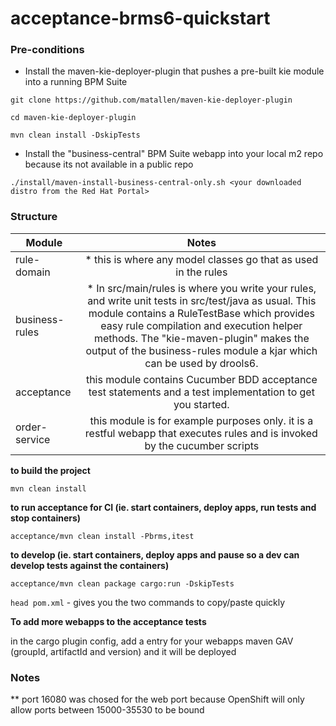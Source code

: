 acceptance-brms6-quickstart
===========================


### Pre-conditions
* Install the maven-kie-deployer-plugin that pushes a pre-built kie module into a running BPM Suite

```git clone https://github.com/matallen/maven-kie-deployer-plugin```

```cd maven-kie-deployer-plugin```

```mvn clean install -DskipTests```

* Install the "business-central" BPM Suite webapp into your local m2 repo because its not available in a public repo

```./install/maven-install-business-central-only.sh <your downloaded distro from the Red Hat Portal>```


### Structure
| Module         | Notes         |
| -------------  |:-------------:|
| rule-domain    | * this is where any model classes go that as used in the rules |
| business-rules | * In src/main/rules is where you write your rules, and write unit tests in src/test/java as usual. This module contains a RuleTestBase which provides easy rule compilation and execution helper methods. The "kie-maven-plugin" makes the output of the business-rules module a kjar which can be used by drools6. |
| acceptance     | this module contains Cucumber BDD acceptance test statements and a test implementation to get you started. |
| order-service  | this module is for example purposes only. it is a restful webapp that executes rules and is invoked by the cucumber scripts |


**to build the project**

```mvn clean install```

**to run acceptance for CI (ie. start containers, deploy apps, run tests and stop containers)**

```acceptance/mvn clean install -Pbrms,itest```

**to develop (ie. start containers, deploy apps and pause so a dev can develop tests against the containers)**

```acceptance/mvn clean package cargo:run -DskipTests```

`head pom.xml` - gives you the two commands to copy/paste quickly


**To add more webapps to the acceptance tests**

in the cargo plugin config, add a <deployable> entry for your webapps maven GAV (groupId, artifactId and version) and it will be deployed


### Notes

** port 16080 was chosed for the web port because OpenShift will only allow ports between 15000-35530 to be bound 